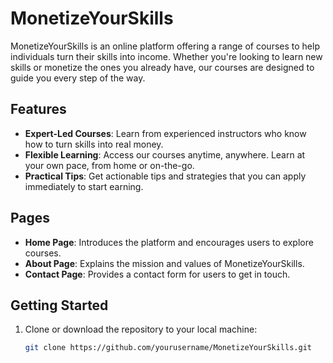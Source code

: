 # MonetizeYourSkills

MonetizeYourSkills is an online platform offering a range of courses to help individuals turn their skills into income. Whether you're looking to learn new skills or monetize the ones you already have, our courses are designed to guide you every step of the way.

## Features

- **Expert-Led Courses**: Learn from experienced instructors who know how to turn skills into real money.
- **Flexible Learning**: Access our courses anytime, anywhere. Learn at your own pace, from home or on-the-go.
- **Practical Tips**: Get actionable tips and strategies that you can apply immediately to start earning.

## Pages

- **Home Page**: Introduces the platform and encourages users to explore courses.
- **About Page**: Explains the mission and values of MonetizeYourSkills.
- **Contact Page**: Provides a contact form for users to get in touch.

## Getting Started

1. Clone or download the repository to your local machine:
   ```bash
   git clone https://github.com/yourusername/MonetizeYourSkills.git
